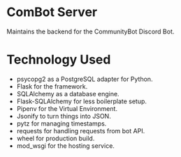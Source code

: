 # ComBot Server
Maintains the backend for the CommunityBot Discord Bot.

# Technology Used
- psycopg2 as a PostgreSQL adapter for Python.
- Flask for the framework.
- SQLAlchemy as a database engine.
- Flask-SQLAlchemy for less boilerplate setup.
- Pipenv for the Virtual Environment.
- Jsonify to turn things into JSON.
- pytz for managing timestamps.
- requests for handling requests from bot API.
- wheel for production build.
- mod_wsgi for the hosting service.